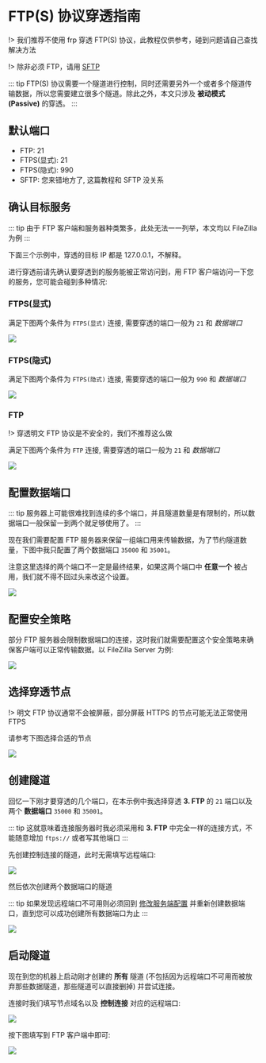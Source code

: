 # FTP(S) 协议穿透指南

!> 我们推荐不使用 frp 穿透 FTP(S) 协议，此教程仅供参考，碰到问题请自己查找解决方法

!> 除非必须 FTP，请用 [SFTP](sftp)

::: tip
FTP(S) 协议需要一个隧道进行控制，同时还需要另外一个或者多个隧道传输数据，所以您需要建立很多个隧道。除此之外，本文只涉及 **被动模式 (Passive)** 的穿透。
:::

## 默认端口
+ FTP: 21
+ FTPS(显式): 21
+ FTPS(隐式): 990
+ SFTP: 您来错地方了, 这篇教程和 SFTP 没关系

## 确认目标服务

::: tip
由于 FTP 客户端和服务器种类繁多，此处无法一一列举，本文均以 FileZilla 为例
:::

下面三个示例中，穿透的目标 IP 都是 127.0.0.1，不解释。

进行穿透前请先确认要穿透到的服务能被正常访问到，用 FTP 客户端访问一下您的服务，您可能会碰到多种情况:

### FTPS(显式)

满足下图两个条件为 `FTPS(显式)` 连接, 需要穿透的端口一般为 `21` 和 _数据端口_

![](./_images/ftp-1.png)

### FTPS(隐式)

满足下图两个条件为 `FTPS(隐式)` 连接, 需要穿透的端口一般为 `990` 和 _数据端口_

![](./_images/ftp-2.png)

### FTP

!> 穿透明文 FTP 协议是不安全的，我们不推荐这么做

满足下图两个条件为 `FTP` 连接, 需要穿透的端口一般为 `21` 和 _数据端口_

![](./_images/ftp-3.png)

## 配置数据端口

::: tip
服务器上可能很难找到连续的多个端口，并且隧道数量是有限制的，所以数据端口一般保留一到两个就足够使用了。
:::

现在我们需要配置 FTP 服务器来保留一组端口用来传输数据，为了节约隧道数量，下图中我只配置了两个数据端口 `35000` 和 `35001`。

注意这里选择的两个端口不一定是最终结果，如果这两个端口中 **任意一个** 被占用，我们就不得不回过头来改这个设置。

![](./_images/ftp-4.png)

## 配置安全策略

部分 FTP 服务器会限制数据端口的连接，这时我们就需要配置这个安全策略来确保客户端可以正常传输数据。以 FileZilla Server 为例:

![](./_images/ftp-5.png)

## 选择穿透节点

!> 明文 FTP 协议通常不会被屏蔽，部分屏蔽 HTTPS 的节点可能无法正常使用 FTPS

请参考下图选择合适的节点

![](./_images/ftp-6.png)

## 创建隧道

回忆一下刚才要穿透的几个端口，在本示例中我选择穿透 **3. FTP** 的 `21` 端口以及两个 **数据端口** `35000` 和 `35001`。

::: tip
这就意味着连接服务器时我必须采用和 **3. FTP** 中完全一样的连接方式，不能随意增加 `ftps://` 或者写其他端口
:::

先创建控制连接的隧道，此时无需填写远程端口:

![](./_images/ftp-7.png)

然后依次创建两个数据端口的隧道

::: tip
如果发现远程端口不可用则必须回到 [修改服务端配置](#修改服务端配置) 并重新创建数据端口，直到您可以成功创建所有数据端口为止
:::

![](./_images/ftp-8.png)

## 启动隧道

现在到您的机器上启动刚才创建的 **所有** 隧道 (不包括因为远程端口不可用而被放弃那些数据隧道，那些隧道可以直接删掉) 并尝试连接。

连接时我们填写节点域名以及 **控制连接** 对应的远程端口:

![](./_images/ftp-9.png)

按下图填写到 FTP 客户端中即可:

![](./_images/ftp-10.png)
